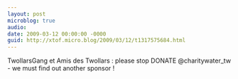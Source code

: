 ```yaml
---
layout: post
microblog: true
audio: 
date: 2009-03-12 00:00:00 -0000
guid: http://xtof.micro.blog/2009/03/12/t1317575684.html
---
```

TwollarsGang et Amis des Twollars : please stop DONATE @charitywater_tw  - we must find out another sponsor !
